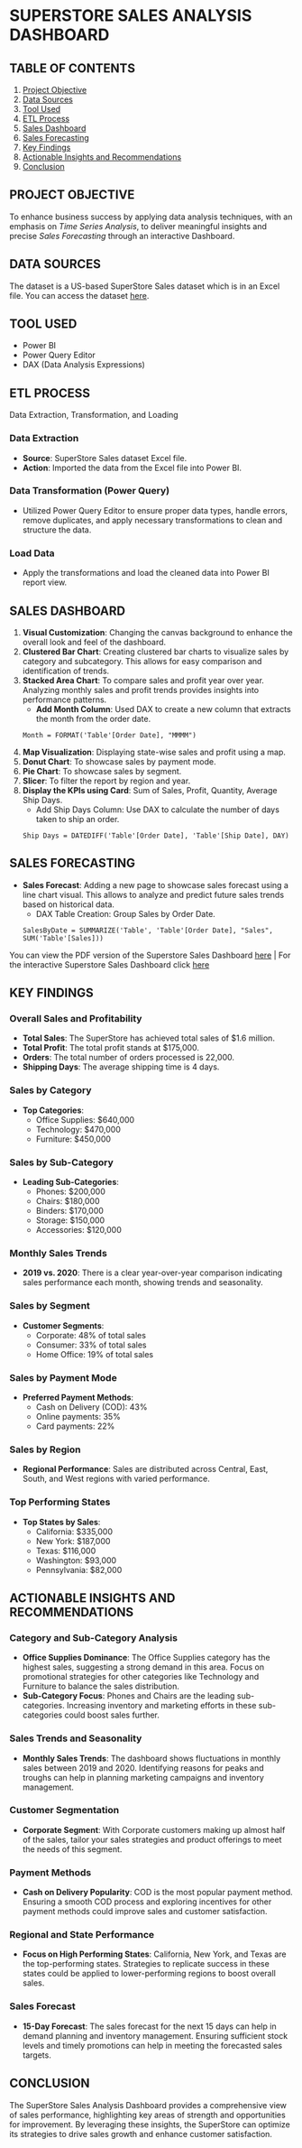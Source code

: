 # SUPERSTORE SALES ANALYSIS DASHBOARD

## TABLE OF CONTENTS
1. [Project Objective](#project-objective)
2. [Data Sources](#data-sources)
3. [Tool Used](#tool-used)
4. [ETL Process](#etl-process)
5. [Sales Dashboard](#sales-dashboard)
6. [Sales Forecasting](#sales-forecasting)
7. [Key Findings](#key-findings)
8. [Actionable Insights and Recommendations](#actionable-insights-and-recommendations)
9. [Conclusion](#conclusion)

## PROJECT OBJECTIVE
To enhance business success by applying data analysis techniques, with an emphasis on *Time Series Analysis*, to deliver meaningful insights and precise *Sales Forecasting* through an interactive Dashboard.

## DATA SOURCES
The dataset is a US-based SuperStore Sales dataset which is in an Excel file. You can access the dataset [here](https://github.com/Abhi47-kr/SuperStore-Sales-Analysis-in-Power-BI/blob/93a9f3667815aaa7039dbc476c0284009cbe2240/SuperStore%20Sales%20DataSet.xlsx).

## TOOL USED
- Power BI
- Power Query Editor
- DAX (Data Analysis Expressions)

## ETL PROCESS
Data Extraction, Transformation, and Loading

### Data Extraction
- **Source**: SuperStore Sales dataset Excel file.
- **Action**: Imported the data from the Excel file into Power BI.

### Data Transformation (Power Query)
- Utilized Power Query Editor to ensure proper data types, handle errors, remove duplicates, and apply necessary transformations to clean and structure the data.

### Load Data
- Apply the transformations and load the cleaned data into Power BI report view.

## SALES DASHBOARD
1. **Visual Customization**: Changing the canvas background to enhance the overall look and feel of the dashboard.
2. **Clustered Bar Chart**: Creating clustered bar charts to visualize sales by category and subcategory. This allows for easy comparison and identification of trends.
3. **Stacked Area Chart**: To compare sales and profit year over year. Analyzing monthly sales and profit trends provides insights into performance patterns.
   - **Add Month Column**: Used DAX to create a new column that extracts the month from the order date.
   ```DAX
   Month = FORMAT('Table'[Order Date], "MMMM")
   ```
4. **Map Visualization**: Displaying state-wise sales and profit using a map.
5. **Donut Chart**: To showcase sales by payment mode.
6. **Pie Chart**: To showcase sales by segment.
7. **Slicer**: To filter the report by region and year.
8. **Display the KPIs using Card**: Sum of Sales, Profit, Quantity, Average Ship Days.
   - Add Ship Days Column: Use DAX to calculate the number of days taken to ship an order.
   ```DAX
   Ship Days = DATEDIFF('Table'[Order Date], 'Table'[Ship Date], DAY)
   ```

## SALES FORECASTING
- **Sales Forecast**: Adding a new page to showcase sales forecast using a line chart visual. This allows to analyze and predict future sales trends based on historical data.
  - DAX Table Creation: Group Sales by Order Date.
  ```DAX
  SalesByDate = SUMMARIZE('Table', 'Table'[Order Date], "Sales", SUM('Table'[Sales]))
  ```
You can view the PDF version of the Superstore Sales Dashboard [here](https://github.com/Abhi47-kr/SuperStore-Sales-Analysis-in-Power-BI/blob/483287175d5dd41a504a6bc985c3e01a85af335b/Super_Store_Sales_Dashboard_.pdf) | For the interactive Superstore Sales Dashboard click [here](https://app.powerbi.com/view?r=eyJrIjoiYTI3OWI1ZDktMjQ3Ni00OTQ0LWE1MGEtZDVlMjVhNDBhN2U0IiwidCI6Ijg1MDY3ODBjLWIxMjQtNGY3Zi04YTkwLWY4NWRlYzk1NjU5ZCJ9)

## KEY FINDINGS

### Overall Sales and Profitability
- **Total Sales**: The SuperStore has achieved total sales of $1.6 million.
- **Total Profit**: The total profit stands at $175,000.
- **Orders**: The total number of orders processed is 22,000.
- **Shipping Days**: The average shipping time is 4 days.

### Sales by Category
- **Top Categories**:
  - Office Supplies: $640,000
  - Technology: $470,000
  - Furniture: $450,000

### Sales by Sub-Category
- **Leading Sub-Categories**:
  - Phones: $200,000
  - Chairs: $180,000
  - Binders: $170,000
  - Storage: $150,000
  - Accessories: $120,000

### Monthly Sales Trends
- **2019 vs. 2020**: There is a clear year-over-year comparison indicating sales performance each month, showing trends and seasonality.

### Sales by Segment
- **Customer Segments**:
  - Corporate: 48% of total sales
  - Consumer: 33% of total sales
  - Home Office: 19% of total sales

### Sales by Payment Mode
- **Preferred Payment Methods**:
  - Cash on Delivery (COD): 43%
  - Online payments: 35%
  - Card payments: 22%

### Sales by Region
- **Regional Performance**: Sales are distributed across Central, East, South, and West regions with varied performance.

### Top Performing States
- **Top States by Sales**:
  - California: $335,000
  - New York: $187,000
  - Texas: $116,000
  - Washington: $93,000
  - Pennsylvania: $82,000

## ACTIONABLE INSIGHTS AND RECOMMENDATIONS

### Category and Sub-Category Analysis
- **Office Supplies Dominance**: The Office Supplies category has the highest sales, suggesting a strong demand in this area. Focus on promotional strategies for other categories like Technology and Furniture to balance the sales distribution.
- **Sub-Category Focus**: Phones and Chairs are the leading sub-categories. Increasing inventory and marketing efforts in these sub-categories could boost sales further.

### Sales Trends and Seasonality
- **Monthly Sales Trends**: The dashboard shows fluctuations in monthly sales between 2019 and 2020. Identifying reasons for peaks and troughs can help in planning marketing campaigns and inventory management.

### Customer Segmentation
- **Corporate Segment**: With Corporate customers making up almost half of the sales, tailor your sales strategies and product offerings to meet the needs of this segment.

### Payment Methods
- **Cash on Delivery Popularity**: COD is the most popular payment method. Ensuring a smooth COD process and exploring incentives for other payment methods could improve sales and customer satisfaction.

### Regional and State Performance
- **Focus on High Performing States**: California, New York, and Texas are the top-performing states. Strategies to replicate success in these states could be applied to lower-performing regions to boost overall sales.

### Sales Forecast
- **15-Day Forecast**: The sales forecast for the next 15 days can help in demand planning and inventory management. Ensuring sufficient stock levels and timely promotions can help in meeting the forecasted sales targets.

## CONCLUSION
The SuperStore Sales Analysis Dashboard provides a comprehensive view of sales performance, highlighting key areas of strength and opportunities for improvement. By leveraging these insights, the SuperStore can optimize its strategies to drive sales growth and enhance customer satisfaction.

